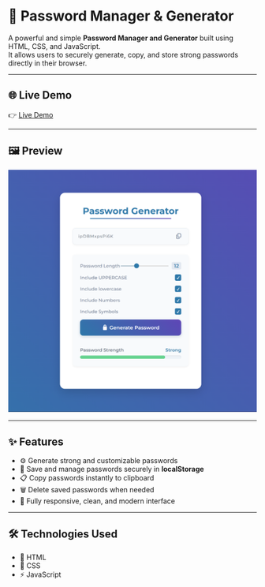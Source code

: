 # 🔐 Password Manager & Generator

A powerful and simple **Password Manager and Generator** built using HTML, CSS, and JavaScript.  
It allows users to securely generate, copy, and store strong passwords directly in their browser.

---

## 🌐 Live Demo

👉 [Live Demo](https://pass-man-password-generator.netlify.app/)

---

## 🖼️ Preview

![Password Manager Preview](/Image/preview.png)

---

## ✨ Features

- ⚙️ Generate strong and customizable passwords
- 💾 Save and manage passwords securely in **localStorage**
- 📋 Copy passwords instantly to clipboard
- 🗑️ Delete saved passwords when needed
- 📱 Fully responsive, clean, and modern interface

---

## 🛠️ Technologies Used

- 🧱 HTML
- 🎨 CSS
- ⚡ JavaScript
